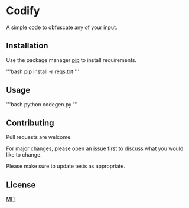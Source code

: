 # Codify

A simple code to obfuscate any of your input.

## Installation

Use the package manager [pip](https://pip.pypa.io/en/stable/) to install requirements.

'''bash
pip install -r reqs.txt
'''

## Usage

'''bash
python codegen.py
'''

## Contributing

Pull requests are welcome. 

For major changes, please open an issue first to discuss what you would like to change.

Please make sure to update tests as appropriate.

## License
[MIT](https://choosealicense.com/licenses/mit/)
